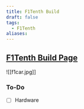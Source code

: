 ```yaml
---
title: F1Tenth Build
draft: false
tags:
  - F1Tenth
aliases:
---
```

## [F1Tenth Build Page](https://roboracer.ai/build.html)
![[f1car.jpg]]
### To-Do
- [ ] Hardware 